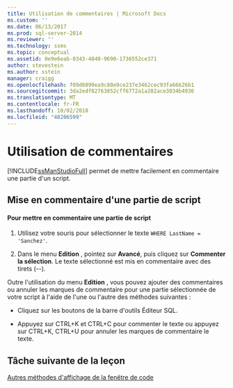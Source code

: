 ```yaml
---
title: Utilisation de commentaires | Microsoft Docs
ms.custom: ''
ms.date: 06/13/2017
ms.prod: sql-server-2014
ms.reviewer: ''
ms.technology: ssms
ms.topic: conceptual
ms.assetid: 0e9e6eab-0343-4840-9690-1736552ce371
author: stevestein
ms.author: sstein
manager: craigg
ms.openlocfilehash: f09d6099ea9c80e9ce237e3462cec93fa66626b1
ms.sourcegitcommit: 3da2edf82763852cff6772a1a282ace3034b4936
ms.translationtype: MT
ms.contentlocale: fr-FR
ms.lasthandoff: 10/02/2018
ms.locfileid: "48206599"
---
```

# <a name="using-comments"></a>Utilisation de commentaires
  [!INCLUDE[ssManStudioFull](../../includes/ssmanstudiofull-md.md)] permet de mettre facilement en commentaire une partie d'un script.  
  
## <a name="commenting-out-part-of-a-script"></a>Mise en commentaire d'une partie de script  
  
#### <a name="to-comment-out-a-portion-of-your-script"></a>Pour mettre en commentaire une partie de script  
  
1.  Utilisez votre souris pour sélectionner le texte `WHERE LastName = 'Sanchez'`.  
  
2.  Dans le menu **Edition** , pointez sur **Avancé**, puis cliquez sur **Commenter la sélection**. Le texte sélectionné est mis en commentaire avec des tirets (--).  
  
 Outre l'utilisation du menu **Edition** , vous pouvez ajouter des commentaires ou annuler les marques de commentaire pour une partie sélectionnée de votre script à l'aide de l'une ou l'autre des méthodes suivantes :  
  
-   Cliquez sur les boutons de la barre d'outils Éditeur SQL.  
  
-   Appuyez sur CTRL+K et CTRL+C pour commenter le texte ou appuyez sur CTRL+K, CTRL+U pour annuler les marques de commentaire le texte.  
  
## <a name="next-task-in-lesson"></a>Tâche suivante de la leçon  
 [Autres méthodes d'affichage de la fenêtre de code](lesson-2-5-other-ways-of-viewing-the-code-window.md)  
  
  
